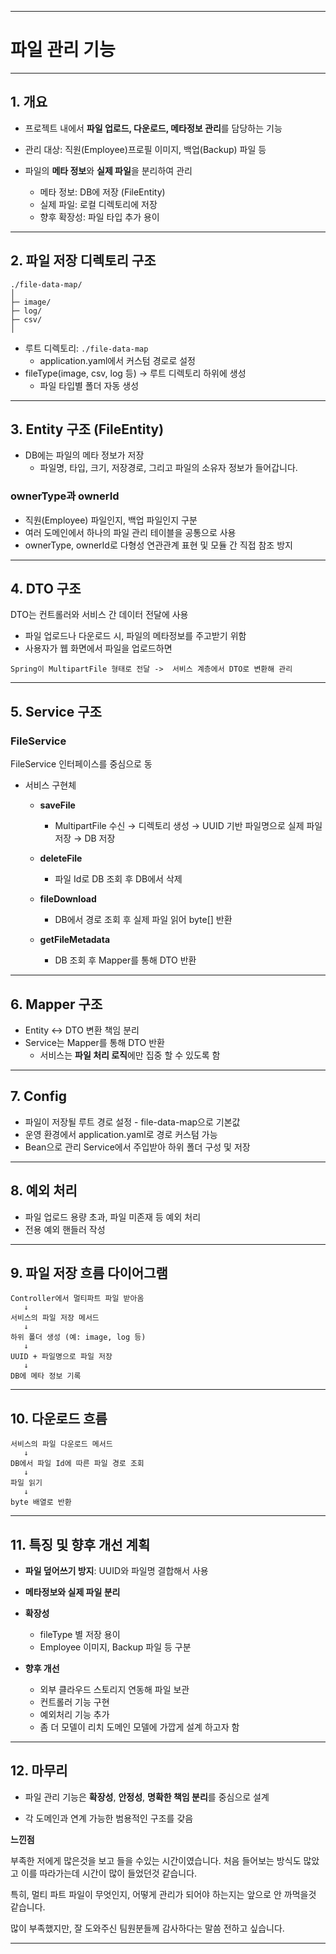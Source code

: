 
---

# 파일 관리 기능 

---

## 1. 개요

* 프로젝트 내에서 **파일 업로드, 다운로드, 메타정보 관리**를 담당하는 기능
* 관리 대상: 직원(Employee)프로필 이미지, 백업(Backup) 파일 등
* 파일의 **메타 정보**와 **실제 파일**을 분리하여 관리

    * 메타 정보: DB에 저장 (FileEntity)
    * 실제 파일: 로컬 디렉토리에 저장
    * 향후 확장성: 파일 타입 추가 용이

---

## 2. 파일 저장 디렉토리 구조

```
./file-data-map/
│
├─ image/
├─ log/
├─ csv/
│
```

* 루트 디렉토리: `./file-data-map`
  * application.yaml에서 커스텀 경로로 설정
* fileType(image, csv, log 등) → 루트 디렉토리 하위에 생성
  * 파일 타입별 폴더 자동 생성

---

## 3. Entity 구조 (FileEntity)


* DB에는 파일의 메타 정보가 저장 
  * 파일명, 타입, 크기, 저장경로, 그리고 파일의 소유자 정보가 들어갑니다.

### ownerType과 ownerId
* 직원(Employee) 파일인지, 백업 파일인지 구분
* 여러 도메인에서 하나의 파일 관리 테이블을 공통으로 사용
* ownerType, ownerId로 다형성 연관관계 표현 및 모듈 간 직접 참조 방지

---

## 4. DTO 구조

DTO는 컨트롤러와 서비스 간 데이터 전달에 사용

* 파일 업로드나 다운로드 시, 파일의 메타정보를 주고받기 위함
* 사용자가 웹 화면에서 파일을 업로드하면

```
Spring이 MultipartFile 형태로 전달 ->  서비스 계층에서 DTO로 변환해 관리
```

---

## 5. Service 구조

### FileService
FileService 인터페이스를 중심으로 동

* 서비스 구현체
  * **saveFile**
      * MultipartFile 수신 → 디렉토리 생성 → UUID 기반 파일명으로 실제 파일 저장 → DB 저장
  * **deleteFile**

      * 파일 Id로 DB 조회 후 DB에서 삭제
  * **fileDownload**

      * DB에서 경로 조회 후 실제 파일 읽어 byte[] 반환
  * **getFileMetadata**

      * DB 조회 후 Mapper를 통해 DTO 반환

---

## 6. Mapper 구조

* Entity ↔ DTO 변환 책임 분리
* Service는 Mapper를 통해 DTO 반환
  * 서비스는 **파일 처리 로직**에만 집중 할 수 있도록 함

---

## 7. Config

* 파일이 저장될 루트 경로 설정 - file-data-map으로 기본값
* 운영 환경에서 application.yaml로 경로 커스텀 가능
* Bean으로 관리 Service에서 주입받아 하위 폴더 구성 및 저장

---

## 8. 예외 처리

* 파일 업로드 용량 초과, 파일 미존재 등 예외 처리
* 전용 예외 핸들러 작성

---

## 9. 파일 저장 흐름 다이어그램

```
Controller에서 멀티파트 파일 받아옴
   ↓
서비스의 파일 저장 메서드
   ↓
하위 폴더 생성 (예: image, log 등)
   ↓
UUID + 파일명으로 파일 저장
   ↓
DB에 메타 정보 기록

```

---

## 10. 다운로드 흐름

```
서비스의 파일 다운로드 메서드
   ↓
DB에서 파일 Id에 따른 파일 경로 조회
   ↓
파일 읽기
   ↓
byte 배열로 반환
```

---

## 11. 특징 및 향후 개선 계획

* **파일 덮어쓰기 방지**: UUID와 파일명 결합해서 사용
* **메타정보와 실제 파일 분리**
* **확장성**

    * fileType 별 저장 용이
    * Employee 이미지, Backup 파일 등 구분
* **향후 개선**

    * 외부 클라우드 스토리지 연동해 파일 보관
    * 컨트롤러 기능 구현
    * 예외처리 기능 추가
    * 좀 더 모델이 리치 도메인 모델에 가깝게 설계 하고자 함
  
---

## 12. 마무리

* 파일 관리 기능은 **확장성**, **안정성**, **명확한 책임 분리**를 중심으로 설계

* 각 도메인과 연계 가능한 범용적인 구조를 갖음

**느낀점**

부족한 저에게 많은것을 보고 들을 수있는 시간이였습니다. 처음 들어보는 방식도 많았고 이를 따라가는데 시간이 
많이 들었던것 같습니다.

특히, 멀티 파트 파일이 무엇인지, 어떻게 관리가 되어야 하는지는 앞으로 안 까먹을것 같습니다.

많이 부족했지만, 잘 도와주신 팀원분들께 감사하다는 말씀 전하고 싶습니다.

---